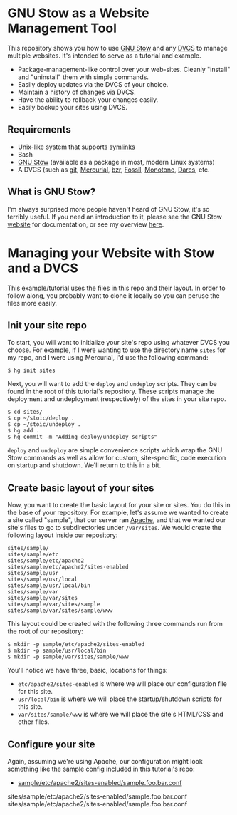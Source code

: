 # GNU Stow as a Website Management Tool

This repository shows you how to use [GNU Stow](https://www.gnu.org/software/stow/)
and any [DVCS](https://en.wikipedia.org/wiki/Distributed_version_control) to
manage multiple websites. It's intended to serve as a tutorial and example.

* Package-management-like control over your web-sites. Cleanly "install" and
"uninstall" them with simple commands.
* Easily deploy updates via the DVCS of your choice.
* Maintain a history of changes via DVCS.
* Have the ability to rollback your changes easily.
* Easily backup your sites using DVCS.

## Requirements

* Unix-like system that supports [symlinks](https://en.wikipedia.org/wiki/Symbolic_link)
* Bash
* [GNU Stow](https://www.gnu.org/software/stow/) (available as a package in
most, modern Linux systems)
* A DVCS (such as [git](https://git-scm.com/), [Mercurial](https://www.mercurial-scm.org/),
[bzr](http://bazaar.canonical.com/en/), [Fossil](http://www.fossil-scm.org/),
[Monotone](http://www.monotone.ca/), [Darcs](http://darcs.net/), etc.

## What is GNU Stow?

I'm always surprised more people haven't heard of GNU Stow, it's so terribly
useful. If you need an introduction to it, please see the GNU Stow
[website](https://www.gnu.org/software/stow/) for documentation, or see my
overview [here](WHAT_IS_STOW.md).

# Managing your Website with Stow and a DVCS

This example/tutorial uses the files in this repo and their layout. In order
to follow along, you probably want to clone it locally so you can peruse the
files more easily.

## Init your site repo

To start, you will want to initialize your site's repo using whatever DVCS you
choose. For example, if I were wanting to use the directory name `sites` for
my repo, and I were using Mercurial, I'd use the following command:

```
$ hg init sites
```

Next, you will want to add the `deploy` and `undeploy` scripts. They can be
found in the root of this tutorial's repository. These scripts manage the
deployment and undeployment (respectively) of the sites in your site repo.

```
$ cd sites/
$ cp ~/stoic/deploy .
$ cp ~/stoic/undeploy .
$ hg add .
$ hg commit -m "Adding deploy/undeploy scripts"
```

`deploy` and `undeploy` are simple convenience scripts which wrap the GNU Stow
commands as well as allow for custom, site-specific, code execution on startup
and shutdown. We'll return to this in a bit.

## Create basic layout of your sites

Now, you want to create the basic layout for your site or sites. You do this
in the base of your repository. For example, let's assume we wanted to create
a site called "sample", that our server ran [Apache](http://www.apache.org/),
and that we wanted our site's files to go to subdirectories under `/var/sites`.
We would create the following layout inside our repository:

```
sites/sample/
sites/sample/etc
sites/sample/etc/apache2
sites/sample/etc/apache2/sites-enabled
sites/sample/usr
sites/sample/usr/local
sites/sample/usr/local/bin
sites/sample/var
sites/sample/var/sites
sites/sample/var/sites/sample
sites/sample/var/sites/sample/www
```

This layout could be created with the following three commands run from the
root of our repository:

```
$ mkdir -p sample/etc/apache2/sites-enabled
$ mkdir -p sample/usr/local/bin
$ mkdir -p sample/var/sites/sample/www
```

You'll notice we have three, basic, locations for things:

* `etc/apache2/sites-enabled` is where we will place our configuration file
for this site.
* `usr/local/bin` is where we will place the startup/shutdown scripts for this
site.
* `var/sites/sample/www` is where we will place the site's HTML/CSS and other
files.

## Configure your site

Again, assuming we're using Apache, our configuration might look something
like the sample config included in this tutorial's repo:

* [sample/etc/apache2/sites-enabled/sample.foo.bar.conf](sample.foo.bar.conf)

sites/sample/etc/apache2/sites-enabled/sample.foo.bar.conf
sites/sample/etc/apache2/sites-enabled/sample.foo.bar.conf
